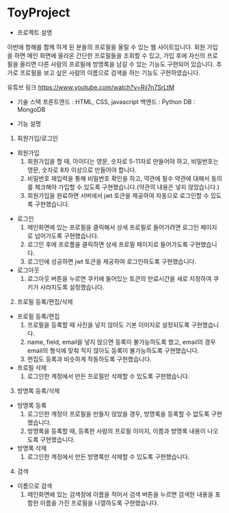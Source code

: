 # ToyProject
* 프로젝트 설명

이번에 항해를 함께 하게 된 분들의 프로필을 올릴 수 있는 웹 사이트입니다. 회원 가입을 하면 메인 화면에 올라온 간단한 프로필들을 조회할 수 있고, 가입 후에 자신의 프로필을 올리면 다른 사람의 프로필에 방명록을 남길 수 있는 기능도 구현되어 있습니다. 추가로 프로필을 보고 싶은 사람의 이름으로 검색을 하는 기능도 구현하였습니다.

유튜브 링크
https://www.youtube.com/watch?v=Rij7n7SrLtM

- 기술 스택
프론트엔드 : HTML, CSS, javascript
백엔드 : Python
DB : MongoDB

* 기능 설명
1. 회원가입/로그인
  * 회원가입
    1. 회원가입을 할 때, 아이디는 영문, 숫자로 5-11자로 만들어야 하고, 비밀번호는 영문, 숫자로 8자 이상으로 만들어야 합니다.
    2. 비밀번호 재입력을 통해 비밀번호 확인을 하고, 약관에 필수 약관에 대해서 동의를 체크해야 가입할 수 있도록 구현했습니다.(약관의 내용은 넣지 않았습니다.)
    3. 회원가입을 완료하면 서버에서 jwt 토큰을 제공하여 자동으로 로그인할 수 있도록 구현했습니다.
  - 로그인
    1. 메인화면에 있는 프로필을 클릭해서 상세 프로필로 들어가려면 로그인 페이지로 넘어가도록 구현했습니다.
    2. 로그인 후에 프로플을 클릭하면 상세 프로필 페이지로 들어가도록 구현했습니다.
    3. 로그인에 성공하면 jwt 토큰을 제공하여 로그인하도록 구현했습니다.
  - 로그아웃
    1. 로그아웃 버튼을 누르면 쿠키에 들어있는 토큰의 만료시간을 새로 지정하여 쿠키가 사라지도록 설정했습니다.
2. 프로필 등록/편집/삭제
  - 프로필 등록/편집
    1. 프로필을 등록할 때 사진을 넣지 않아도 기본 이미지로 설정되도록 구현했습니다.
    2. name, field, email을 넣지 않으면 등록이 불가능하도록 했고, email의 경우 email의 형식에 맞춰 적지 않아도 등록이 불가능하도록 구현했습니다.
    3. 편집도 등록과 비슷하게 작동하도록 구현했습니다.
  - 프로필 삭제
    1. 로그인한 계정에서 만든 프로필만 삭제할 수 있도록 구현했습니다.
3. 방명록 등록/삭제
  - 방명록 등록
    1. 로그인한 계정이 프로필을 만들지 않았을 경우, 방명록을 등록할 수 없도록 구현했습니다.
    2. 방명록을 등록할 때, 등록한 사람의 프로필 이미지, 이름과 방명록 내용이 나오도록 구현했습니다.
  - 방명록 삭제
    1. 로그인한 계정에서 만든 방명록만 삭제할 수 있도록 구현했습니다.
4. 검색
  - 이름으로 검색
    1. 메인화면에 있는 검색창에 이름을 적어서 검색 버튼을 누르면 검색한 내용을 포함한 이름을 가진 프로필을 나열하도록 구현했습니다.


